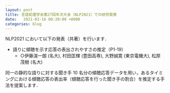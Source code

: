 ```yaml
---
layout: post
title: 言語処理学会第27回年次大会（NLP2021）での研究発表
date:   2021-03-16 00:20:00 +0900
categories: blog
---
```


NLP2021 において以下の発表（共著）を行います．

- 語りに傾聴を示す応答の表出されやすさの推定（P1-19）
  - ○伊藤滉一朗 (名大), 村田匡輝 (豊田高専), 大野誠寛 (東京電機大), 松原茂樹 (名大)

 同一の静的な語りに対する聞き手 10 名分の傾聴応答データを用い，あるタイミングにおける傾聴応答の表出率（傾聴応答を行った聞き手の割合）を推定する手法を提案します．
 